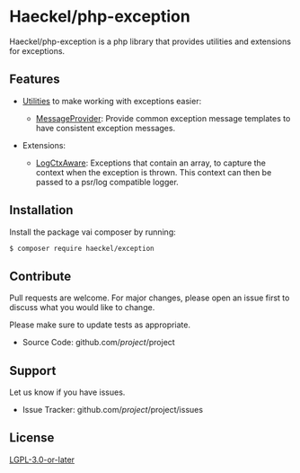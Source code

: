 # Haeckel/php-exception

Haeckel/php-exception is a php library that provides utilities and extensions for exceptions.

## Features

- [Utilities](src/Util) to make working with exceptions easier:
    - [MessageProvider](src/Util/MsgProvider.php): Provide common exception message templates to
    have consistent exception messages.

- Extensions:
    - [LogCtxAware](src/LogCtxAware): Exceptions that contain an array, to capture the context when
    the exception is thrown. This context can then be passed to a psr/log compatible logger.

## Installation

Install the package vai composer by running:

```sh
$ composer require haeckel/exception
```

## Contribute

Pull requests are welcome. For major changes, please open an issue first
to discuss what you would like to change.

Please make sure to update tests as appropriate.

- Source Code: github.com/$project/$project

## Support

Let us know if you have issues.
- Issue Tracker: github.com/$project/$project/issues

## License

[LGPL-3.0-or-later](COPYING.LESSER)
